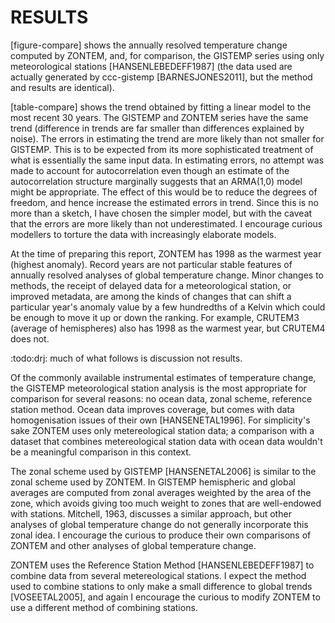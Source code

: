 # RESULTS

[figure-compare] shows the annually resolved temperature change
computed by ZONTEM, and, for comparison, the GISTEMP series using
only meteorological stations [HANSENLEBEDEFF1987] (the data used
are actually generated by ccc-gistemp [BARNESJONES2011], but the
method and results are identical).

[table-compare] shows the trend obtained by fitting a linear
model to the most recent 30 years. The GISTEMP and ZONTEM
series have the same trend (difference in trends are far smaller
than differences explained by noise).
The errors in estimating the trend are more likely than
not smaller for GISTEMP. This is to be expected from its more
sophisticated treatment of what is essentially the same input
data. In estimating errors, no attempt was made to account for
autocorrelation even though an estimate of the autocorrelation
structure marginally suggests that an ARMA(1,0) model might be
appropriate. The effect of this would be to reduce the degrees of
freedom, and hence increase the estimated errors in trend.  Since this
is no more than a sketch, I have chosen the simpler model, but
with the caveat that the errors are more likely than not
underestimated. I encourage curious modellers to torture the
data with increasingly elaborate models.

At the time of preparing this report, ZONTEM has 1998 as the
warmest year (highest anomaly). Record years are not particular
stable features of annually resolved analyses of global
temperature change. Minor changes to methods, the receipt of
delayed data for a meteorological station, or improved metadata,
are among the kinds of changes that can shift a particular
year's anomaly value by a few hundredths of a Kelvin which could
be enough to move it up or down the ranking.
For example, CRUTEM3 (average of hemispheres) also has 1998 as the
warmest year, but CRUTEM4 does not.

:todo:drj: much of what follows is discussion not results.

Of the commonly available instrumental estimates of temperature change,
the GISTEMP meteorological station analysis is the most appropriate for
comparison for several reasons: no ocean data, zonal scheme, reference
station method. Ocean data improves coverage, but comes with
data homogenisation issues of their own [HANSENETAL1996].
For simplicity's sake ZONTEM uses only
metereological station data; a comparison with a dataset that
combines metereological station data with ocean data wouldn't be
a meaningful comparison in this context.

The zonal scheme used by GISTEMP [HANSENETAL2006] is similar to
the zonal scheme used by ZONTEM. In GISTEMP hemispheric and
global averages are computed from zonal averages weighted by the
area of the zone, which avoids giving too much weight to zones
that are well-endowed with stations. Mitchell, 1963, discusses a
similar approach, but other analyses of global temperature
change do not generally incorporate this zonal idea. I encourage
the curious to produce their own comparisons of ZONTEM and other
analyses of global temperature change.

ZONTEM uses the Reference Station
Method [HANSENLEBEDEFF1987] to combine data from several
metereological stations. I expect the method used to combine stations
to only make a small difference to global trends [VOSEETAL2005],
and again I encourage the curious to modify ZONTEM to use a
different method of combining stations.
